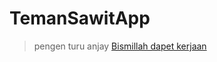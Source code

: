 # TemanSawitApp
> pengen turu anjay
[Bismillah dapet kerjaan](https://www.linkedin.com/in/sohiburroihan/)
